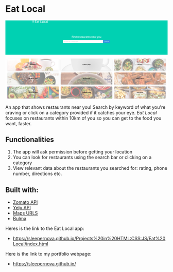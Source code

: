 # Eat Local
![Screenshot of Eat Local](assets/images/Homepage.png)

An app that shows restaurants near you! Search by keyword of what you're craving or click on a category provided if it catches your eye. *Eat Local* focuses on restaurants within 10km of you so you can get to the food you want, faster.

## Functionalities
1. The app will ask permission before getting your location
2. You can look for restaurants using the search bar or clicking on a category
3. View relevant data about the restaurants you searched for: rating, phone number, directions etc.

## Built with:
- [Zomato API](https://developers.zomato.com/api)
- [Yelp API](https://www.yelp.com/developers/documentation/v3/business_search)
- [Maps URLS](https://developers.google.com/maps/documentation/urls/get-started)
- [Bulma](https://bulma.io/documentation/)

Heres is the link to the Eat Local app:
- https://sleepernova.github.io/Projects%20in%20HTML:CSS:JS/Eat%20Local/index.html

Here is the link to my portfolio webpage:
- https://sleepernova.github.io/ 